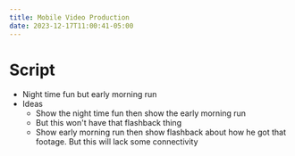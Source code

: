 ```yaml
---
title: Mobile Video Production
date: 2023-12-17T11:00:41-05:00
---
```


# Script
- Night time fun but early morning run
- Ideas
	- Show the night time fun then show the early morning run
	- But this won't have that flashback thing
	- Show early morning run then show flashback about how he got that footage. But this will lack some connectivity